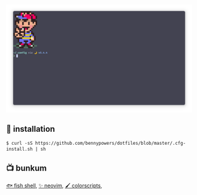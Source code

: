 ![ness at prompt](./.config/screenie.png)

## 🚋 installation

```shell
$ curl -sS https://github.com/bennypowers/dotfiles/blob/master/.cfg-install.sh | sh
```

## 📺 bunkum

[🐟 fish shell](./.config/fish/),
[✨ neovim](./.config/nvim/),
[🖌️ colorscripts](./.config/colorscripts/),
